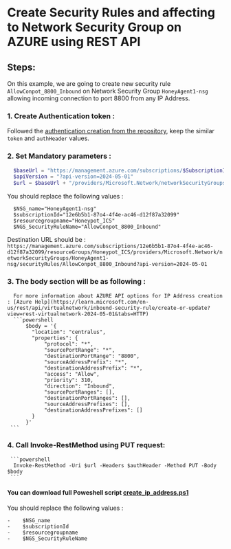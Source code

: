 # Create Security Rules and affecting to Network Security Group on AZURE using REST API   

## Steps:
  On this example, we are going to create new security rule `AllowConpot_8800_Inbound` on Network Security Group `HoneyAgent1-nsg` allowing incoming connection to port 8800 from any IP Address.<br>
###  1.  Create Authentication token :
Followed the [authentication creation from the repository](https://github.com/secfit/VM-on-Microsoft-AZURE-by-REST-API/blob/main/azure_account_auth_rest_api.md), keep the similar `token` and `authHeader` values.<br>

###  2.  Set Mandatory parameters : 

  ```powershell
    $baseUrl = "https://management.azure.com/subscriptions/$SubscriptionId" + "/resourceGroups/$resourceGroupName"
    $apiVersion = "?api-version=2024-05-01"
    $url = $baseUrl + "/providers/Microsoft.Network/networkSecurityGroups/" + $NSG_name + "/securityRules/" + $NGS_SecurityRuleName + $apiVersion
   ```
  You should replace the following values : <br>
  ```
    $NSG_name="HoneyAgent1-nsg"
    $subscriptionId="12e6b5b1-87o4-4f4e-ac46-d12f87a32099"
    $resourcegroupname="Honeypot_ICS"
    $NGS_SecurityRuleName="AllowConpot_8800_Inbound"
  ```

Destination URL should be  : <br>
`https://management.azure.com/subscriptions/12e6b5b1-87o4-4f4e-ac46-d12f87a32099/resourceGroups/Honeypot_ICS/providers/Microsoft.Network/networkSecurityGroups/HoneyAgent1-nsg/securityRules/AllowConpot_8800_Inbound?api-version=2024-05-01`<br>

###  3.  The body section will be as following :<br>
      For more information about AZURE API options for IP Address creation : [Azure Help](https://learn.microsoft.com/en-us/rest/api/virtualnetwork/inbound-security-rule/create-or-update?view=rest-virtualnetwork-2024-05-01&tabs=HTTP)
      ```powershell
          $body = '{
          	"location": "centralus",
          	"properties": {
          		"protocol": "*",
          		"sourcePortRange": "*",
          		"destinationPortRange": "8800",
          		"sourceAddressPrefix": "*",
          		"destinationAddressPrefix": "*",
          		"access": "Allow",
          		"priority": 310,
          		"direction": "Inbound",
          		"sourcePortRanges": [],
          		"destinationPortRanges": [],
          		"sourceAddressPrefixes": [],
          		"destinationAddressPrefixes": []
          	}
          }'
     ```

###  4.  Call Invoke-RestMethod using PUT request:
     ```powershell
      Invoke-RestMethod -Uri $url -Headers $authHeader -Method PUT -Body $body
     ```

#### You can download full Poweshell script [create_ip_address.ps1](create_ip_address.ps1) 
  You should replace the following values : <br>
  ```
  -    $NSG_name
  -    $subscriptionId
  -    $resourcegroupname
  -    $NGS_SecurityRuleName
  ```
